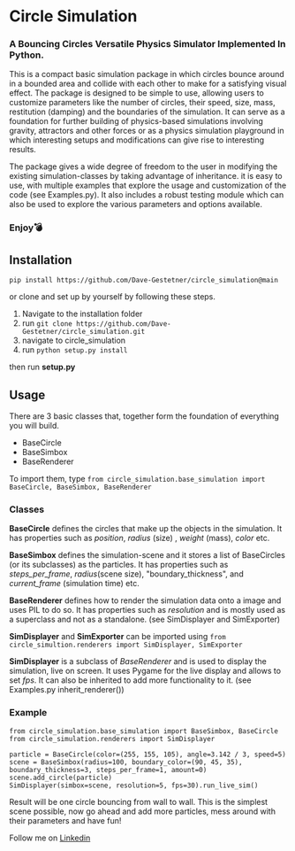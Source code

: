 # Circle Simulation
### A Bouncing Circles Versatile Physics Simulator Implemented In Python.
This is a compact basic simulation package in which circles bounce around in a bounded area and collide with each other to make
for a satisfying visual effect. The package is designed to be simple to use, allowing users to customize parameters like the number of circles, their speed, size, mass, restitution (damping) and the boundaries of the simulation. It can serve as a foundation for further building of physics-based simulations involving gravity, attractors and other forces or as a physics simulation playground in which interesting setups and modifications can give rise to interesting results.

The package gives a wide degree of freedom to the user in modifying the existing simulation-classes by taking advantage of inheritance. it is easy to use, with multiple examples that explore the usage and customization of the code (see Examples.py). It also includes a robust testing module which can also be used to explore the various parameters and options available.

### Enjoy💣

## Installation
`pip install https://github.com/Dave-Gestetner/circle_simulation@main`

or clone and set up by yourself by following these steps.
1. Navigate to the installation folder
2. run `git clone https://github.com/Dave-Gestetner/circle_simulation.git`
3. navigate to circle_simulation
4. run `python setup.py install`

then run **setup.py**

## Usage
There are 3 basic classes that, together form the foundation of everything you will build.
+ BaseCircle
+ BaseSimbox
+ BaseRenderer

To import them, type `from circle_simulation.base_simulation import BaseCircle, BaseSimbox, BaseRenderer`

### Classes

**BaseCircle** defines the circles that make up the objects in the simulation. It has properties such as *position*, *radius* (size)
, *weight* (mass), *color* etc.

**BaseSimbox** defines the simulation-scene and it stores a list of BaseCircles (or its subclasses) as the particles. It has properties such as *steps_per_frame*, *radius*(scene size), "boundary_thickness", and *current_frame* (simulation time) etc.

**BaseRenderer** defines how to render the simulation data onto a image and uses PIL to do so. It has properties such as *resolution* and is mostly used as a superclass and not as a standalone. (see SimDisplayer and SimExporter)

**SimDisplayer** and **SimExporter** can be imported using 
`from circle_simultion.renderers import SimDisplayer, SimExporter`

**SimDisplayer** is a subclass of *BaseRenderer* and is used to display the simulation, live on screen. It uses Pygame for the live display and allows to set *fps*.
It can also be inherited to add more functionality to it. (see Examples.py inherit_renderer())

### Example
```
from circle_simulation.base_simulation import BaseSimbox, BaseCircle
from circle_simulation.renderers import SimDisplayer

particle = BaseCircle(color=(255, 155, 105), angle=3.142 / 3, speed=5)
scene = BaseSimbox(radius=100, boundary_color=(90, 45, 35), boundary_thickness=3, steps_per_frame=1, amount=0)
scene.add_circle(particle)
SimDisplayer(simbox=scene, resolution=5, fps=30).run_live_sim()
```

Result will be one circle bouncing from wall to wall. This is the simplest scene possible, now go ahead and add more particles, mess around with their parameters and have fun!



Follow me on [Linkedin](https://www.linkedin.com/in/dave-g-026b142aa/)

